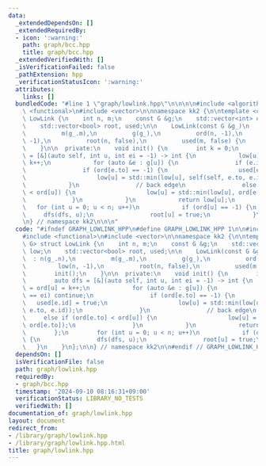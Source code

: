 ```yaml
---
data:
  _extendedDependsOn: []
  _extendedRequiredBy:
  - icon: ':warning:'
    path: graph/bcc.hpp
    title: graph/bcc.hpp
  _extendedVerifiedWith: []
  _isVerificationFailed: false
  _pathExtension: hpp
  _verificationStatusIcon: ':warning:'
  attributes:
    links: []
  bundledCode: "#line 1 \"graph/lowlink.hpp\"\n\n\n\n#include <algorithm>\n#include\
    \ <functional>\n#include <vector>\n\nnamespace kk2 {\n\ntemplate <class G> struct\
    \ LowLink {\n    int n, m;\n    const G &g;\n    std::vector<int> ord, low;\n\
    \    std::vector<bool> root, used;\n\n    LowLink(const G &g_)\n        : n(g_.n),\n\
    \          m(g_.m),\n          g(g_),\n          ord(n, -1),\n          low(n,\
    \ -1),\n          root(n, false),\n          used(m, false) {\n        init();\n\
    \    }\n\n  private:\n    void init() {\n        int k = 0;\n        auto dfs\
    \ = [&](auto self, int u, int ei = -1) -> int {\n            low[u] = ord[u] =\
    \ k++;\n            for (auto &e : g[u]) {\n                if (e.id == ei) continue;\n\
    \                if (ord[e.to] == -1) {\n                    used[e.id] = true;\n\
    \                    low[u] = std::min(low[u], self(self, e.to, e.id));\n    \
    \            }\n                // back edge\n                else if (ord[e.to]\
    \ < ord[u]) {\n                    low[u] = std::min(low[u], ord[e.to]);\n   \
    \             }\n            }\n            return low[u];\n        };\n     \
    \   for (int u = 0; u < n; u++)\n            if (ord[u] == -1) {\n           \
    \     dfs(dfs, u);\n                root[u] = true;\n            }\n    }\n};\n\
    \n} // namespace kk2\n\n\n"
  code: "#ifndef GRAPH_LOWLINK_HPP\n#define GRAPH_LOWLINK_HPP 1\n\n#include <algorithm>\n\
    #include <functional>\n#include <vector>\n\nnamespace kk2 {\n\ntemplate <class\
    \ G> struct LowLink {\n    int n, m;\n    const G &g;\n    std::vector<int> ord,\
    \ low;\n    std::vector<bool> root, used;\n\n    LowLink(const G &g_)\n      \
    \  : n(g_.n),\n          m(g_.m),\n          g(g_),\n          ord(n, -1),\n \
    \         low(n, -1),\n          root(n, false),\n          used(m, false) {\n\
    \        init();\n    }\n\n  private:\n    void init() {\n        int k = 0;\n\
    \        auto dfs = [&](auto self, int u, int ei = -1) -> int {\n            low[u]\
    \ = ord[u] = k++;\n            for (auto &e : g[u]) {\n                if (e.id\
    \ == ei) continue;\n                if (ord[e.to] == -1) {\n                 \
    \   used[e.id] = true;\n                    low[u] = std::min(low[u], self(self,\
    \ e.to, e.id));\n                }\n                // back edge\n           \
    \     else if (ord[e.to] < ord[u]) {\n                    low[u] = std::min(low[u],\
    \ ord[e.to]);\n                }\n            }\n            return low[u];\n\
    \        };\n        for (int u = 0; u < n; u++)\n            if (ord[u] == -1)\
    \ {\n                dfs(dfs, u);\n                root[u] = true;\n         \
    \   }\n    }\n};\n\n} // namespace kk2\n\n#endif // GRAPH_LOWLINK_HPP\n"
  dependsOn: []
  isVerificationFile: false
  path: graph/lowlink.hpp
  requiredBy:
  - graph/bcc.hpp
  timestamp: '2024-09-10 08:16:31+09:00'
  verificationStatus: LIBRARY_NO_TESTS
  verifiedWith: []
documentation_of: graph/lowlink.hpp
layout: document
redirect_from:
- /library/graph/lowlink.hpp
- /library/graph/lowlink.hpp.html
title: graph/lowlink.hpp
---
```

